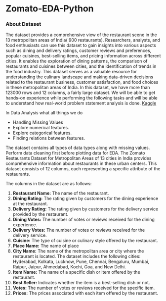 # Zomato-EDA-Python

### About Dataset

The dataset provides a comprehensive view of the restaurant scene in the 13 metropolitan areas of India( 900 restaurants). Researchers, analysts, and food enthusiasts can use this dataset to gain insights into various aspects such as dining and delivery ratings, customer reviews and preferences, popular cuisines, best-selling items, and pricing information across different cities. It enables the exploration of dining patterns, the comparison of restaurants and cuisines between cities, and the identification of trends in the food industry. This dataset serves as a valuable resource for understanding the culinary landscape and making data-driven decisions related to the restaurant business, customer satisfaction, and food choices in these metropolitan areas of India.
In this dataset, we have more than 123000 rows and 12 columns, a fairly large dataset. We will be able to get hands-on experience while performing the following tasks and will be able to understand how real-world problem statement analysis is done.
[Kaggle](https://www.kaggle.com/datasets/narsingraogoud/zomato-restaurants-dataset-for-metropolitan-areas)

In Data Analysis what all things we do

* Handling Missing Values
* Explore numerical features.
* Explore categorical features.
* Finding relations between features.

The dataset contains all types of data types along with missing values. Perform data cleaning first before plotting data for EDA.
The Zomato Restaurants Dataset for Metropolitan Areas of 13 cities in India provides comprehensive information about restaurants in these urban centers. This dataset consists of 12 columns, each representing a specific attribute of the restaurants.

The columns in the dataset are as follows:

1. **Restaurant Name:** The name of the restaurant.
2. **Dining Rating:** The rating given by customers for the dining experience at the restaurant.
2. **Delivery Rating:** The rating given by customers for the delivery service provided by the restaurant.
4. **Dining Votes:** The number of votes or reviews received for the dining experience.
5. **Delivery Votes:** The number of votes or reviews received for the delivery service.
6. **Cuisine:** The type of cuisine or culinary style offered by the restaurant.
7. **Place Name:** The name of place
8. **City Name:** The name of the metropolitan area or city where the restaurant is located. The dataset includes the following cities: Hyderabad, Kolkata, Lucknow, Pune, Chennai, Bengaluru, Mumbai, Raipur, Jaipur, Ahmedabad, Kochi, Goa, and New Delhi.
9. **Item Name:** The name of a specific dish or item offered by the restaurant.
10. **Best Seller:** Indicates whether the item is a best-selling dish or not.
11. **Votes:** The number of votes or reviews received for the specific item.
12. **Prices:** The prices associated with each item offered by the restaurant.
